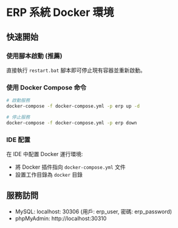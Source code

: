 # ERP 系統 Docker 環境

## 快速開始

### 使用腳本啟動 (推薦)
直接執行 `restart.bat` 腳本即可停止現有容器並重新啟動。

### 使用 Docker Compose 命令
```bash
# 啟動服務
docker-compose -f docker-compose.yml -p erp up -d

# 停止服務
docker-compose -f docker-compose.yml -p erp down
```

### IDE 配置
在 IDE 中配置 Docker 運行環境:
- 將 Docker 插件指向 `docker-compose.yml` 文件
- 設置工作目錄為 `docker` 目錄

## 服務訪問
- MySQL: localhost: 30306 (用戶: erp_user, 密碼: erp_password)
- phpMyAdmin: http://localhost:30310
